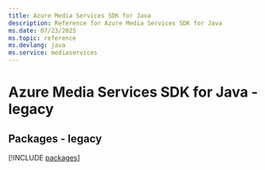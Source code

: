 ```yaml
---
title: Azure Media Services SDK for Java
description: Reference for Azure Media Services SDK for Java
ms.date: 07/23/2025
ms.topic: reference
ms.devlang: java
ms.service: mediaservices
---
```

# Azure Media Services SDK for Java - legacy
## Packages - legacy
[!INCLUDE [packages](media-services-index.md)]
